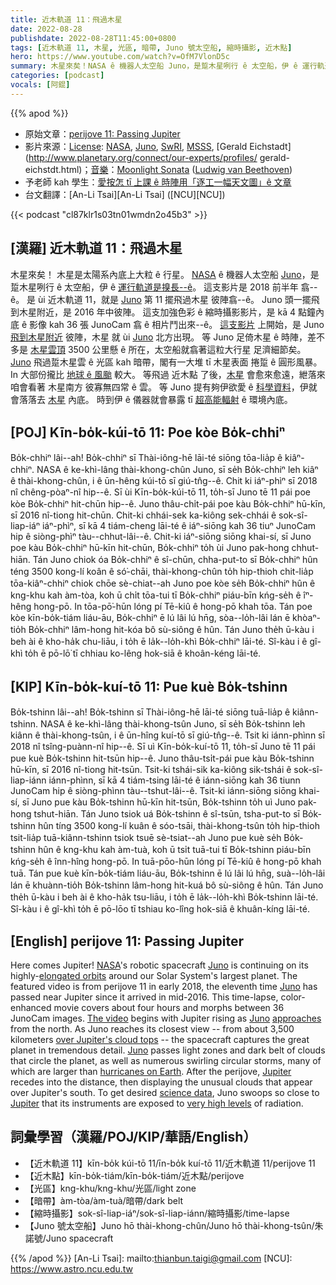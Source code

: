 ```yaml
---
title: 近木軌道 11：飛過木星
date: 2022-08-28
publishdate: 2022-08-28T11:45:00+0800
tags: [近木軌道 11, 木星, 光區, 暗帶, Juno 號太空船, 縮時攝影, 近木點]
hero: https://www.youtube.com/watch?v=OfM7VlonD5c
summary: 木星來矣！NASA ê 機器人太空船 Juno，是踅木星咧行 ê 太空船，伊 ê 運行軌道是搝長--ê。
categories: [podcast]
vocals: [阿錕]
---
```


{{% apod %}}

- 原始文章：[perijove 11: Passing Jupiter](https://apod.nasa.gov/apod/ap220828.html)
- 影片來源：[License](https://creativecommons.org/licenses/by-nc-nd/2.0/): [NASA](https://www.nasa.gov/), [Juno](https://www.nasa.gov/mission_pages/juno/main/index.html), [SwRI](http://www.swri.org/), [MSSS](http://www.msss.com/), [Gerald Eichstadt](http://www.planetary.org/connect/our-experts/profiles/
gerald-eichstdt.html)；[音樂](https://www.youtube.com/watch?v=q91NKLjxXyg)：[Moonlight Sonata](https://en.wikipedia.org/wiki/Piano_Sonata_No._14_(Beethoven)) ([Ludwig van Beethoven](https://en.wikipedia.org/wiki/Ludwig_van_Beethoven))
- 予老師 kah 學生：[愛按怎 tī 上課 ê 時陣用「逐工一幅天文圖」ê 文章](https://apod.nasa.gov/apod/lib/apodclass.html)
- 台文翻譯：[An-Li Tsai][An-Li Tsai] ([NCU][NCU])


{{< podcast "cl87klr1s03tn01wmdn2o45b3" >}}

## [漢羅] 近木軌道 11：飛過木星
木星來矣！
木星是太陽系內底上大粒 ê 行星。
[NASA][NASA] ê 機器人太空船 [Juno][Juno 1]，是踅木星咧行 ê 太空船，伊 ê [運行軌道是搝長--ê][elongated orbits]。
這支影片是 2018 前半年 翕--ê。
是 ùi 近木軌道 11，就是 [Juno][Juno 2] 第 11 擺飛過木星 彼陣翕--ê。
Juno 頭一擺飛到木星附近，是 2016 年中彼陣。
這支加強色彩 ê 縮時攝影影片，是 kā 4 點鐘內底 ê 影像 kah 36 張 JunoCam 翕 ê 相片鬥出來--ê。
[這支影片][The video] 上開始，是 Juno [飛到木星附近][approaches] 彼陣，木星 就 ùi [Juno][Juno 3] 北方出現。
等 Juno 足倚木星 ê 時陣，差不多是 [木星雲頂][over Jupiter's cloud tops] 3500 公里懸 ê 所在，太空船就翕著這粒大行星 足濟細節矣。
[Juno][Juno 4] 飛過踅木星雲 ê 光區 kah 暗帶，閣有一大堆 tī 木星表面 捲踅 ê 圓形風暴。
In 大部份攏比 [地球 ê 風颱][hurricanes on Earth] 較大。
等飛過 近木點 了後，[木星][Jupiter] 會愈來愈遠，紲落來咱會看著 木星南方 彼寡無四常 ê 雲。
等 Juno 提有夠伊欲愛 ê [科學資料][science data]，伊就會落落去 [木星][Jupiter] 內底。
時到伊 ê 儀器就會暴露 tī [超高能輻射][very high levels] ê 環境內底。


## [POJ] Kīn-bo̍k-kúi-tō 11: Poe kòe Bo̍k-chhiⁿ
Bo̍k-chhiⁿ lâi--ah!
Bo̍k-chhiⁿ sī Thài-iông-hē lāi-té siōng tōa-lia̍p ê kiâⁿ-chhiⁿ.
NASA ê ke-khì-lâng thài-khong-chûn Juno, sī se̍h Bo̍k-chhiⁿ leh kiâⁿ ê thài-khong-chûn, i ê ūn-hêng kúi-tō sī giú-tn̂g--ê.
Chit ki iáⁿ-phìⁿ sī 2018 nî chêng-pòaⁿ-nî hip--ê.
Sī ùi Kīn-bo̍k-kúi-tō 11, to̍h-sī Juno tē 11 pái poe kòe Bo̍k-chhiⁿ hit-chūn hip--ê.
Juno thâu-chi̍t-pái poe kàu Bo̍k-chhiⁿ hū-kīn, sī 2016 nî-tiong hit-chūn.
Chit-ki chhái-sek ka-kiông sek-chhái ê sok-sî-liap-iáⁿ iáⁿ-phìⁿ, sī kā 4 tiám-cheng lāi-té ê iáⁿ-siōng kah 36 tiuⁿ JunoCam hip ê siòng-phìⁿ tàu--chhut-lâi--ê.
Chit-ki iáⁿ-siōng siōng khai-sí, sī Juno poe kàu Bo̍k-chhiⁿ hū-kīn hit-chūn, Bo̍k-chhiⁿ to̍h ùi Juno pak-hong chhut-hiān.
Tán Juno chiok óa Bo̍k-chhiⁿ ê sî-chūn, chha-put-to sī Bo̍k-chhiⁿ hûn téng 3500 kong-lí koân ê só͘-chāi, thài-khong-chûn to̍h hip-thioh chit-lia̍p tōa-kiâⁿ-chhiⁿ chiok chōe sè-chiat--ah
Juno poe kòe se̍h Bo̍k-chhiⁿ hûn ê kng-khu kah àm-tòa, koh ū chi̍t tōa-tui tī Bo̍k-chhiⁿ piáu-bīn kńg-se̍h ê îⁿ-hêng hong-pō.
In tōa-pō͘-hūn lóng pí Tē-kiû ê hong-pō khah tōa.
Tán poe kòe kīn-bo̍k-tiám liáu-āu, Bo̍k-chhiⁿ ē lú lâi lú hn̄g, sòa--lo̍h-lâi lán ē khòaⁿ-tio̍h Bo̍k-chhiⁿ lâm-hong hit-kóa bô sù-siông ê hûn.
Tán Juno the̍h ū-kàu i beh ài ê kho-ha̍k chu-liāu, i to̍h ē la̍k--lo̍h-khì Bo̍k-chhiⁿ lāi-té.
Sî-kàu i ê gî-khì to̍h ē pō-lō͘ tī chhiau ko-lêng hok-siā ê khoân-kéng lāi-té.



## [KIP] Kīn-bo̍k-kuí-tō 11: Pue kuè Bo̍k-tshinn
Bo̍k-tshinn lâi--ah!
Bo̍k-tshinn sī Thài-iông-hē lāi-té siōng tuā-lia̍p ê kiânn-tshinn.
NASA ê ke-khì-lâng thài-khong-tsûn Juno, sī se̍h Bo̍k-tshinn leh kiânn ê thài-khong-tsûn, i ê ūn-hîng kuí-tō sī giú-tn̂g--ê.
Tsit ki iánn-phìnn sī 2018 nî tsîng-puànn-nî hip--ê.
Sī uì Kīn-bo̍k-kuí-tō 11, to̍h-sī Juno tē 11 pái pue kuè Bo̍k-tshinn hit-tsūn hip--ê.
Juno thâu-tsi̍t-pái pue kàu Bo̍k-tshinn hū-kīn, sī 2016 nî-tiong hit-tsūn.
Tsit-ki tshái-sik ka-kiông sik-tshái ê sok-sî-liap-iánn iánn-phìnn, sī kā 4 tiám-tsing lāi-té ê iánn-siōng kah 36 tiunn JunoCam hip ê siòng-phìnn tàu--tshut-lâi--ê.
Tsit-ki iánn-siōng siōng khai-sí, sī Juno pue kàu Bo̍k-tshinn hū-kīn hit-tsūn, Bo̍k-tshinn to̍h uì Juno pak-hong tshut-hiān.
Tán Juno tsiok uá Bo̍k-tshinn ê sî-tsūn, tsha-put-to sī Bo̍k-tshinn hûn tíng 3500 kong-lí kuân ê sóo-tsāi, thài-khong-tsûn to̍h hip-thioh tsit-lia̍p tuā-kiânn-tshinn tsiok tsuē sè-tsiat--ah
Juno pue kuè se̍h Bo̍k-tshinn hûn ê kng-khu kah àm-tuà, koh ū tsi̍t tuā-tui tī Bo̍k-tshinn piáu-bīn kńg-se̍h ê înn-hîng hong-pō.
In tuā-pōo-hūn lóng pí Tē-kiû ê hong-pō khah tuā.
Tán pue kuè kīn-bo̍k-tiám liáu-āu, Bo̍k-tshinn ē lú lâi lú hn̄g, suà--lo̍h-lâi lán ē khuànn-tio̍h Bo̍k-tshinn lâm-hong hit-kuá bô sù-siông ê hûn.
Tán Juno the̍h ū-kàu i beh ài ê kho-ha̍k tsu-liāu, i to̍h ē la̍k--lo̍h-khì Bo̍k-tshinn lāi-té.
Sî-kàu i ê gî-khì to̍h ē pō-lōo tī tshiau ko-lîng hok-siā ê khuân-kíng lāi-té.

## [English] perijove 11: Passing Jupiter
Here comes Jupiter!
[NASA][NASA]'s robotic spacecraft [Juno][Juno 1] is continuing on its highly-[elongated orbits][elongated orbits] around our Solar System's largest planet.
The featured video is from perijove 11 in early 2018, the eleventh time [Juno][Juno 2] has passed near Jupiter since it arrived in mid-2016.
This time-lapse, color-enhanced movie covers about four hours and morphs between 36 JunoCam images.
[The video][The video] begins with Jupiter rising as [Juno][Juno 3] [approaches][approaches] from the north.
As Juno reaches its closest view -- from about 3,500 kilometers [over Jupiter's cloud tops][over Jupiter's cloud tops] -- the spacecraft captures the great planet in tremendous detail.
[Juno][Juno 4] passes light zones and dark belt of clouds that circle the planet, as well as numerous swirling circular storms, many of which are larger than [hurricanes on Earth][hurricanes on Earth].
After the perijove, [Jupiter][Jupiter] recedes into the distance, then displaying the unusual clouds that appear over Jupiter's south.
To get desired [science data][science data], Juno swoops so close to [Jupiter][Jupiter] that its instruments are exposed to [very high levels][very high levels] of radiation.

## 詞彙學習（漢羅/POJ/KIP/華語/English）
- 【近木軌道 11】kīn-bo̍k kúi-tō 11/īn-bo̍k kuí-tō 11/近木軌道 11/perijove 11
- 【近木點】kīn-bo̍k-tiám/kīn-bo̍k-tiám/近木點/perijove
- 【光區】kng-khu/kng-khu/光區/light zone
- 【暗帶】àm-tòa/àm-tuà/暗帶/dark belt
- 【縮時攝影】sok-sî-liap-iáⁿ/sok-sî-liap-iánn/縮時攝影/time-lapse
- 【Juno 號太空船】Juno hō thài-khong-chûn/Juno hō thài-khong-tsûn/朱諾號/Juno spacecraft


{{% /apod %}}
[An-Li Tsai]: mailto:thianbun.taigi@gmail.com
[NCU]: https://www.astro.ncu.edu.tw

[copyright]: https://apod.nasa.gov/apod/fap/lib/about_apod.html#srapply

[NASA]:https://www.nasa.gov/
[Juno 1]:https://www.nasa.gov/mission_pages/juno/main/index.html
[elongated orbits]:https://en.wikipedia.org/wiki/Elliptic_orbit
[Juno 2]:https://www.missionjuno.swri.edu/spacecraft/
[The video]:https://www.youtube.com/watch?v=04Ai5evtWEc
[Juno 3]:https://en.wikipedia.org/wiki/Juno_(spacecraft)
[approaches]:https://apod.nasa.gov/apod/ap170523.html
[over Jupiter's cloud tops]:https://apod.nasa.gov/apod/ap190205.html
[Juno 4]:https://www.missionjuno.swri.edu/
[hurricanes on Earth]:https://apod.nasa.gov/apod/ap171127.html
[Jupiter e]:https://apod.nasa.gov/apod/ap220720.html
[Jupiter t]:https://apod.tw/daily/20220720/
[science data]:https://www.nasa.gov/press-release/a-whole-new-jupiter-first-science-results-from-nasa-s-juno-mission
[Jupiter]:https://solarsystem.nasa.gov/planets/jupiter/overview/
[very high levels]:https://media.istockphoto.com/photos/portrait-of-a-frightened-cat-closeup-breed-scottish-fold-picture-id614606664?k=20&m=614606664&s=612x612&w=0&h=KAn_QmEHFHxk8IvqySBkr6FfTYxVFVwq4kkwSnRJTTU=
